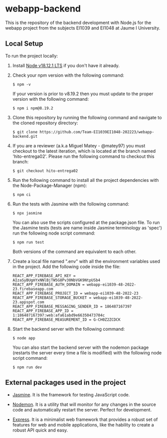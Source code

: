 # webapp-backend

This is the repository of the backend development with Node.js for the webapp project from the subjects EI1039 and EI1048 at Jaume I University.

## Local Setup

To run the project locally:

1. Install [Node v18.12.1 LTS](https://nodejs.org/en/) if you don't have it already.

1. Check your npm version with the following command:

   ```
   $ npm -v
   ```

   If your version is prior to v8.19.2 then you must update to the proper version with the following command:

   ```
   $ npm i npm@8.19.2
   ```

1. Clone this repository by running the following command and navigate to the cloned repository directory:

   ```
   $ git clone https://github.com/Team-EI1039EI1048-202223/webapp-backend.git
   ```

1. If you are a reviewer (a.k.a Miguel Matey - @matey97) you must checkout to the latest iteration, which is located at the branch named 'hito-entrega02'. Please run the following command to checkout this branch:

   ```
   $ git checkout hito-entrega02
   ```

1. Run the following command to install all the project dependencies with the Node-Package-Manager (npm):

   ```
   $ npm ci
   ```

1. Run the tests with Jasmine with the following command:

   ```
   $ npx jasmine
   ```

   You can also use the scripts configured at the package.json file. To run the Jasmine tests (tests are name inside Jasmine terminology as 'spec') run the following node script command:

   ```
   $ npm run test
   ```

   Both versions of the command are equivalent to each other.

1. Create a local file named ".env" with all the environment variables used in the project. Add the following code inside the file:

   ```
   REACT_APP_FIREBASE_API_KEY = AIzaSyBUgmYxNNlBjTW5G8Pv30NbVGK9NtpUSb4
   REACT_APP_FIREBASE_AUTH_DOMAIN = webapp-ei1039-48-2022-23.firebaseapp.com
   REACT_APP_FIREBASE_PROJECT_ID = webapp-ei1039-48-2022-23
   REACT_APP_FIREBASE_STORAGE_BUCKET = webapp-ei1039-48-2022-23.appspot.com
   REACT_APP_FIREBASE_MESSAGING_SENDER_ID = 186487167397
   REACT_APP_FIREBASE_APP_ID = 1:186487167397:web:afa61abd9e66350473704c
   REACT_APP_FIREBASE_MEASUREMENT_ID = G-CH0Z2ZCDCK
   ```

1. Start the backend server with the following command:

   ```
   $ node app
   ```

   You can also start the backend server with the nodemon package (restarts the server every time a file is modified) with the following node script command:

   ```
   $ npm run dev
   ```

## External packages used in the project

- [Jasmine](https://jasmine.github.io/index.html). It is the framework for testing JavaScript code.

- [Nodemon](https://nodemon.io/). It is a utility that will monitor for any changes in the source code and automatically restart the server. Perfect for development.

- [Express](https://expressjs.com/). It is a minimalist web framework that provides a robust set of features for web and mobile applications, like the hability to create a robust API quick and easy.
